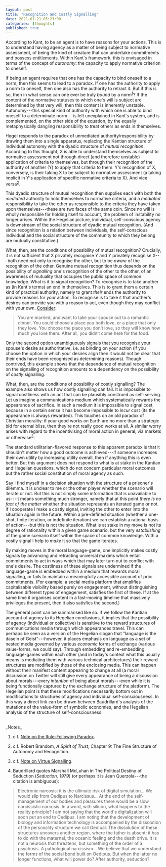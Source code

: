 ```yaml
---
layout: post
title: "Recognition and Costly Signalling"
date: 2021-01-21 05:23:00
categories: [thoughts]
published: true
---
```


According to Kant, to be an agent is to have reasons for your actions. This is to understand having agency as a matter of being subject to normative assessment, of being the kind of creature that can undertake commitments and possess entitlements. Within Kant's framework, this is envisaged in terms of the concept of _autonomy_: the capacity to apply normative criterion to oneself.

If being an agent requires that one has the capacity to bind oneself to a norm, then this seems to lead to a paradox. If one has the authority to apply a norm to oneself, then one also has the authority to retract it. But if this is so, then in what sense can one ever be truly _bound_ by a norm<sup>[1](#r1)</sup>? If the content of the normative statuses to which one's will is subject are determined by that very will, then this content is inherently unstable. Autonomy---this special kind of authority with which one is able to bind oneself to a determinate norm---is left unexplained in Kant's system, and is complemented, on the other side of the equation, by the equally metaphysically dangling responsibility to treat others as ends in themselves.

Hegel responds to the paradox of unmediated authority/responsibility by drawing them into a single apparatus, replacing the Kantian structure of individual autonomy with the dyadic structure of _mutual recognition_. According to this thought, X is able to understand themselves as subject to normative assessment not through direct (and therefore unstable) application of criteria to themselves, but through their recognition of the authority of another (Y) to apply that criteria to them. Y's recognition of X, conversely, is their taking X to be subject to normative assessment (a taking implicit in Y's application of specific normative criteria to X). And vice versa<sup>[2](#r2)</sup>.

This dyadic structure of mutual recognition then supplies each with both the _mediated_ authority to hold themselves to normative criteria, and a _mediated_ responsibility to take the other as responsible to the criteria they have taken upon themselves---these are two faces of the same coin. Since no will is wholly responsible for holding itself to account, the problem of instability no longer arises. Within the Hegelian picture, individual, self-conscious agency is downstream of the social structure of dyadic mutual recognition. (And since recognition is a relation between individuals, the self-conscious individual and the social structure of the community to which they belong are mutually constitutive.)

What, then, are the conditions of possibility of mutual recognition? Crucially, it is not sufficient that X privately recognise Y and Y privately recognise X---both need not only to recognise the other, but to be _aware_ of the recognition of the other. Genuine mutual recognition thus depends on the possibility of _signalling_ one's recognition of the other to the other, of an awareness of mutuality that occupies the public space of common knowledge. What is it to signal recognition? To recognise is to take another as (in Kant's terms) an end in themselves. This is to grant them a certain kind of practical authority, namely to grant _their_ ends the authority to provide reasons for _your_ action. To recognise is to take it that another's desires can provide you with a reason to act, even though they may conflict with your own. [Consider](https://thezvi.wordpress.com/2020/12/15/motive-ambiguity/):

> You are married, and want to take your spouse out to a romantic dinner. You could choose a place you both love, or a place that only they love. You choose the place you don’t love, so they will know how much you love them. After all, you didn’t come here for the food.

Only the second option unambiguously signals that you recognise your spouse's desire as authoritative, i.e. as binding on your action (if you choose the option in which your desires align then it would not be clear that their ends have been recognised as determining reasons). Though contrived, this example shows that the dependence of mutual recognition on the signalling of recognition amounts to a dependency on the possibility of _costly_ signalling.

What, then, are the conditions of possibility of costly signalling? The example also shows us how costly signalling can fail. It is impossible to signal costliness with an act that can be plausibly construed as self-serving. Let us imagine a communications medium which systematically rewards the appearance of sacrifice. In such a medium it is impossible to signal cost, because in a certain sense it has become impossible to _incur_ cost (its the appearance is always rewarded). This touches on an old paradox of Christian morality: if your good works on Earth are no more than a strategic bid for eternal bliss, then they're not really good works at all. A similar worry arises with regard to the incentivising of moral action in general, via markets or otherwise<sup>[3](#r3)</sup>.

The standard utilitarian-flavored response to this apparent paradox is that it shouldn't matter how a good outcome is achieved---if someone increases their own utility by increasing utility overall, then if anything this is even better. But this argument does not respond to what is at stake in the Kantian and Hegelian questions, which do not concern particular moral outcomes but the rather social constitution of moral agency as such.  

Say I find myself in a decision situation with the structure of a prisoner's dilemma. It is unclear to me or the other player whether the scenario will iterate or not. But this is not simply some information that is unavailable to us---it means something much stronger, namely that at this point _there is no fact of the matter_ whether the situation represents an iterated game or not. If I cooperate I make a costly signal, inviting the other to enter into the situation again in the future. Within a pre-defined situation (whether a one-shot, finite iteration, or indefinite iteration) we can establish a rational basis of action---but this is not the situation. What is at stake in my move is not its degree of rationality within a given game scenario, but the very _establishing_ of the game scenario itself within the space of common knowledge. With a costly signal I help to _make_ it so that the game iterates.

By making moves in the moral language-game, one implicitly makes costly signals by advancing and retracting universal maxims which entail commitments to act in ways which that may later turn out to conflict with one's desire. The costliness of these signals are undermined if the language-game is embedded within a medium that rewards moral signalling, or fails to maintain a meaningfully accessible account of prior commitments. (For example: a social media platform that amplifies capitalisable visibility based purely on engagement, without distinguishing between different types of engagement, satisfies the first of these. If at the same time it organises content in a fast-moving timeline that massively privileges the present, then it also satisfies the second.)

The general point can be summarised like so. If we follow the Kantian account of agency to its Hegelian conclusions, it implies that the possibility of agency (individual or collective) is sensitive to the reward structures of communications media through which appearances travel. This can perhaps be seen as a version of the Hegelian slogan that "language is the dasein of Geist"---however, it places emphasis on language as a set of nested media governed by various _economic_ forms of exchange (various value-forms, we could say). Through embedding and re-embedding language-games within each other (and in today's context what this usually means is mediating them with various technical architectures) their reward structures are modified by those of the enclosing media. This can happen without their manifest content appearing to change at all (a moral discussion on Twitter will still give every appearance of being a discussion about morals---every _intention_ of being about morals---even while it is being functionally captured by the exchange structure of the platform). The Hegelian point is that these modifications necessarily bottom out in modifications to structures of agency and individual self-consciousness. In this way a direct link can be drawn between Baudrillard's analysis of the mutations of the value-form of symbolic economies, and the Hegelian analysis of the structure of self-consciousness.

<br />
_Notes_

1. <a name="r1"></a>c.f. [Note on the Rule-Following Paradox]({{site.baseurl}}/2020/08/18/rule-following.html).

2. <a name="r2"></a>c.f. Robert Brandom, _A Spirit of Trust_, Chapter 9: The Fine Structure of Autonomy and Recognition.

3. <a name="r3"></a>c.f. [Note on Virtue Signalling]({{site.baseurl}}/2020/06/10/virtue-signalling.html).

4. <a name="r4"></a>Baudrillard quotes Marshall McLuhan in The Political Destiny of Seduction (_Seduction, 1979_) (or perhaps it is Jean Querzola---the citation is ambiguous):

> Electronic narcosis: it is the ultimate risk of digital simulation... We would slip from Oedipus to Narcissus... At the end of the self-management of our bodies and pleasures there would be a slow narcissistic narcosis. In a word, with silicon, what happens to the reality principle? I am not saying that the world's digitalization will soon put an end to Oedipus. I am noting that the development of biology and information technology is accompanied by the dissolution of the personality structure we call Oedipal. The dissolution of these structures uncovers another region, where the father is absent: it has to do with the maternal, the oceanic feeling and the death drive. It is not a neurosis that threatens, but something of the order of a psychosis. A pathological narcissism... We believe that we understand the forms of the social bond built on Oedipus. But when the latter no longer functions, what will power do? After authority, seduction?
